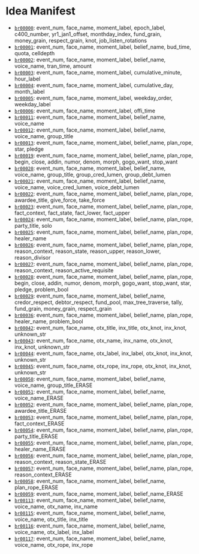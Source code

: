 # Idea Manifest

- [`br00000`](ideas/br00000.md): event_num, face_name, moment_label, epoch_label, c400_number, yr1_jan1_offset, monthday_index, fund_grain, money_grain, respect_grain, knot, job_listen_rotations
- [`br00001`](ideas/br00001.md): event_num, face_name, moment_label, belief_name, bud_time, quota, celldepth
- [`br00002`](ideas/br00002.md): event_num, face_name, moment_label, belief_name, voice_name, tran_time, amount
- [`br00003`](ideas/br00003.md): event_num, face_name, moment_label, cumulative_minute, hour_label
- [`br00004`](ideas/br00004.md): event_num, face_name, moment_label, cumulative_day, month_label
- [`br00005`](ideas/br00005.md): event_num, face_name, moment_label, weekday_order, weekday_label
- [`br00006`](ideas/br00006.md): event_num, face_name, moment_label, offi_time
- [`br00011`](ideas/br00011.md): event_num, face_name, moment_label, belief_name, voice_name
- [`br00012`](ideas/br00012.md): event_num, face_name, moment_label, belief_name, voice_name, group_title
- [`br00013`](ideas/br00013.md): event_num, face_name, moment_label, belief_name, plan_rope, star, pledge
- [`br00019`](ideas/br00019.md): event_num, face_name, moment_label, belief_name, plan_rope, begin, close, addin, numor, denom, morph, gogo_want, stop_want
- [`br00020`](ideas/br00020.md): event_num, face_name, moment_label, belief_name, voice_name, group_title, group_cred_lumen, group_debt_lumen
- [`br00021`](ideas/br00021.md): event_num, face_name, moment_label, belief_name, voice_name, voice_cred_lumen, voice_debt_lumen
- [`br00022`](ideas/br00022.md): event_num, face_name, moment_label, belief_name, plan_rope, awardee_title, give_force, take_force
- [`br00023`](ideas/br00023.md): event_num, face_name, moment_label, belief_name, plan_rope, fact_context, fact_state, fact_lower, fact_upper
- [`br00024`](ideas/br00024.md): event_num, face_name, moment_label, belief_name, plan_rope, party_title, solo
- [`br00025`](ideas/br00025.md): event_num, face_name, moment_label, belief_name, plan_rope, healer_name
- [`br00026`](ideas/br00026.md): event_num, face_name, moment_label, belief_name, plan_rope, reason_context, reason_state, reason_upper, reason_lower, reason_divisor
- [`br00027`](ideas/br00027.md): event_num, face_name, moment_label, belief_name, plan_rope, reason_context, reason_active_requisite
- [`br00028`](ideas/br00028.md): event_num, face_name, moment_label, belief_name, plan_rope, begin, close, addin, numor, denom, morph, gogo_want, stop_want, star, pledge, problem_bool
- [`br00029`](ideas/br00029.md): event_num, face_name, moment_label, belief_name, credor_respect, debtor_respect, fund_pool, max_tree_traverse, tally, fund_grain, money_grain, respect_grain
- [`br00036`](ideas/br00036.md): event_num, face_name, moment_label, belief_name, plan_rope, healer_name, problem_bool
- [`br00042`](ideas/br00042.md): event_num, face_name, otx_title, inx_title, otx_knot, inx_knot, unknown_str
- [`br00043`](ideas/br00043.md): event_num, face_name, otx_name, inx_name, otx_knot, inx_knot, unknown_str
- [`br00044`](ideas/br00044.md): event_num, face_name, otx_label, inx_label, otx_knot, inx_knot, unknown_str
- [`br00045`](ideas/br00045.md): event_num, face_name, otx_rope, inx_rope, otx_knot, inx_knot, unknown_str
- [`br00050`](ideas/br00050.md): event_num, face_name, moment_label, belief_name, voice_name, group_title_ERASE
- [`br00051`](ideas/br00051.md): event_num, face_name, moment_label, belief_name, voice_name_ERASE
- [`br00052`](ideas/br00052.md): event_num, face_name, moment_label, belief_name, plan_rope, awardee_title_ERASE
- [`br00053`](ideas/br00053.md): event_num, face_name, moment_label, belief_name, plan_rope, fact_context_ERASE
- [`br00054`](ideas/br00054.md): event_num, face_name, moment_label, belief_name, plan_rope, party_title_ERASE
- [`br00055`](ideas/br00055.md): event_num, face_name, moment_label, belief_name, plan_rope, healer_name_ERASE
- [`br00056`](ideas/br00056.md): event_num, face_name, moment_label, belief_name, plan_rope, reason_context, reason_state_ERASE
- [`br00057`](ideas/br00057.md): event_num, face_name, moment_label, belief_name, plan_rope, reason_context_ERASE
- [`br00058`](ideas/br00058.md): event_num, face_name, moment_label, belief_name, plan_rope_ERASE
- [`br00059`](ideas/br00059.md): event_num, face_name, moment_label, belief_name_ERASE
- [`br00113`](ideas/br00113.md): event_num, face_name, moment_label, belief_name, voice_name, otx_name, inx_name
- [`br00115`](ideas/br00115.md): event_num, face_name, moment_label, belief_name, voice_name, otx_title, inx_title
- [`br00116`](ideas/br00116.md): event_num, face_name, moment_label, belief_name, voice_name, otx_label, inx_label
- [`br00117`](ideas/br00117.md): event_num, face_name, moment_label, belief_name, voice_name, otx_rope, inx_rope